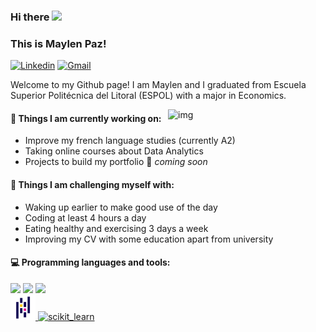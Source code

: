 ### Hi there <img src="https://media.giphy.com/media/mGcNjsfWAjY5AEZNw6/giphy.gif" width="50"></h2>
### This is Maylen Paz!

[![Linkedin](https://img.shields.io/badge/-LinkedIn-blue?style=flat&logo=Linkedin&logoColor=white)](https://www.linkedin.com/in/mapaz4/)
[![Gmail](https://img.shields.io/badge/-Gmail-c14438?style=flat&logo=Gmail&logoColor=white)](mailto:mapaz0406@gmail.com)

Welcome to my Github page! I am Maylen and I graduated from Escuela Superior Politécnica del Litoral (ESPOL) with a major in Economics.  

<img align="right" alt="img" src="https://cdn.dribbble.com/users/4055494/screenshots/15215756/media/d2b66c4ca0192aa26d103448b3d1518b.gif" width="50%" height="auto" />


#### 🌱 Things I am currently working on: 
- Improve my french language studies (currently A2)
- Taking online courses about Data Analytics 
- Projects to build my portfolio 🚀 *coming soon*

#### :muscle: Things I am challenging myself with:
- Waking up earlier to make good use of the day
- Coding at least 4 hours a day
- Eating healthy and exercising 3 days a week
- Improving my CV with some education apart from university

#### :computer: Programming languages and tools: 
<p>
<code><img width="10%" src="https://www.vectorlogo.zone/logos/python/python-ar21.svg"></code>
<code><img width="8%" src="https://www.vectorlogo.zone/logos/r-project/r-project-icon.svg"></code>
<code><img width="10%" src="https://www.vectorlogo.zone/logos/mysql/mysql-ar21.svg"></code>
<br />
<a href="https://pandas.pydata.org/" target="_blank" rel="noreferrer"> <img src="https://raw.githubusercontent.com/devicons/devicon/2ae2a900d2f041da66e950e4d48052658d850630/icons/pandas/pandas-original.svg" alt="pandas" width="40" height="40"/> </a> 
<a href="https://scikit-learn.org/" target="_blank" rel="noreferrer"> <img src="https://upload.wikimedia.org/wikipedia/commons/0/05/Scikit_learn_logo_small.svg" alt="scikit_learn" width="40" height="40"/> </a>
</p>
